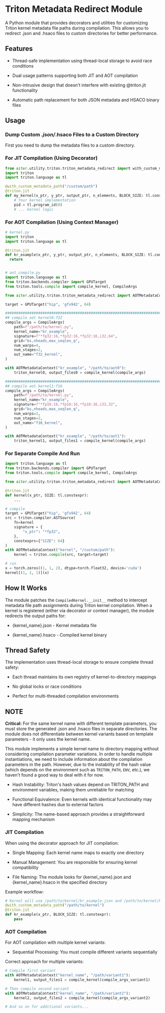 # Triton Metadata Redirect Module

A Python module that provides decorators and utilities for customizing Triton kernel metadata file paths during compilation. This allows you to redirect .json and .hsaco files to custom directories for better performance.

## Features

* Thread-safe implementation using thread-local storage to avoid race conditions

* Dual usage patterns supporting both JIT and AOT compilation

* Non-intrusive design that doesn't interfere with existing @triton.jit functionality

* Automatic path replacement for both JSON metadata and HSACO binary files

## Usage

### Dump Custom *.json/*.hsaco Files to a Custom Directory

First you need to dump the metadata files to a custom directory.

### For JIT Compilation (Using Decorator)

```python
from aiter.utility.triton.triton_metadata_redirect import with_custom_metadata_path
import triton
import triton.language as tl

@with_custom_metadata_path("/custom/path")
@triton.jit
def my_kernel(x_ptr, y_ptr, output_ptr, n_elements, BLOCK_SIZE: tl.constexpr):
    # Your kernel implementation
    pid = tl.program_id(0)
    # ... kernel logic
```

### For AOT Compilation (Using Context Manager)

```python
# kernel.py
import triton
import triton.language as tl

@triton.jit
def kr_example(x_ptr, y_ptr, output_ptr, n_elements, BLOCK_SIZE: tl.constexpr):
  return


# aot_compile.py
import triton.language as tl
from triton.backends.compiler import GPUTarget
from triton.tools.compile import compile_kernel, CompileArgs

from aiter.utility.triton.triton_metadata_redirect import AOTMetadataContext

target = GPUTarget("hip", 'gfx942', 64)

################################################################################
## compile aot kernel0:f32
compile_args = CompileArgs(
    path=f"/path/to/kernel.py",
    kernel_name="kr_example",
    signature=f"*fp32:16,*fp32:16,*fp32:16,i32,64",
    grid="bs,nheads,max_seqlen_q",
    num_warps=4,
    num_stages=2,
    out_name="f32_kernel",
)

with AOTMetadataContext("kr_example", "/path/to/aot0"):
    triton_kernel0, output_files0 = compile_kernel(compile_args)

################################################################################
## compile aot kernel1:f16
compile_args = CompileArgs(
    path=f"/path/to/kernel.py",
    kernel_name="kr_example",
    signature=f"*fp16:16,*fp16:16,*fp16:16,i32,32",
    grid="bs,nheads,max_seqlen_q",
    num_warps=2,
    num_stages=2,
    out_name="f16_kernel",
)

with AOTMetadataContext("kr_example", "/path/to/aot1"):
    triton_kernel1, output_files1 = compile_kernel(compile_args)
```

### For Separate Compile And Run

```python
import triton.language as tl
from triton.backends.compiler import GPUTarget
from triton.tools.compile import compile_kernel, CompileArgs

from aiter.utility.triton.triton_metadata_redirect import AOTMetadataContext

@triton.jit
def kernel(x_ptr, SIZE: tl.constexpr):
    ...

# compile
target = GPUTarget("hip", 'gfx942', 64)
src = triton.compiler.ASTSource(
    fn=kernel
    signature = {
        "x_ptr": "*fp32",
    },
    constexprs={"SIZE": 64}
)
with AOTMetadataContext("kernel", "/custom/path"):
    kernel = triton.compile(src, target=target)

# run
x = torch.zeros((1, 1, 2), dtype=torch.float32, device='cuda')
kernel[(1, 1, 1)](x)
```

## How It Works

The module patches the `CompiledKernel.__init__` method to intercept metadata file path assignments during Triton kernel compilation. When a kernel is registered (either via decorator or context manager), the module redirects the output paths for:

* {kernel_name}.json - Kernel metadata file

* {kernel_name}.hsaco - Compiled kernel binary

## Thread Safety

The implementation uses thread-local storage to ensure complete thread safety:

* Each thread maintains its own registry of kernel-to-directory mappings

* No global locks or race conditions

* Perfect for multi-threaded compilation environments

## NOTE

**Critical:** For the same kernel name with different template parameters, you must store the generated .json and .hsaco files in separate directories. The module does not differentiate between kernel variants based on template parameters - it only uses the kernel name.

This module implements a simple kernel name to directory mapping without considering compilation parameter variations. In order to handle multiple instantiations, we need to include information about the compilation parameters in the path. However, due to the instability of the hash value (which depends on the environment such as `TRITON_PATH`, `ENV`, etc.), we haven't found a good way to deal with it for now.

* Hash Instability: Triton's hash values depend on TRITON_PATH and environment variables, making them unreliable for matching

* Functional Equivalence: Even kernels with identical functionality may have different hashes due to external factors

* Simplicity: The name-based approach provides a straightforward mapping mechanism

### JIT Compilation

When using the decorator approach for JIT compilation:

* Single Mapping: Each kernel name maps to exactly one directory

* Manual Management: You are responsible for ensuring kernel compatibility

* File Naming: The module looks for {kernel_name}.json and {kernel_name}.hsaco in the specified directory

Example workflow:

```python
# Kernel will use /path/to/kernel/kr_example.json and /path/to/kernel/kr_example.hsaco
@with_custom_metadata_path("/path/to/kernel")
@triton.jit
def kr_example(x_ptr, BLOCK_SIZE: tl.constexpr):
    pass
```

### AOT Compilation

For AOT compilation with multiple kernel variants:

* Sequential Processing: You must compile different variants sequentially

Correct approach for multiple variants:

```python
# Compile first variant
with AOTMetadataContext("kernel_name", "/path/variant1"):
    kernel1, output_files1 = compile_kernel(compile_args_variant1)

# Then compile second variant
with AOTMetadataContext("kernel_name", "/path/variant2"):
    kernel2, output_files2 = compile_kernel(compile_args_variant2)

# And so on for additional variants...
```
